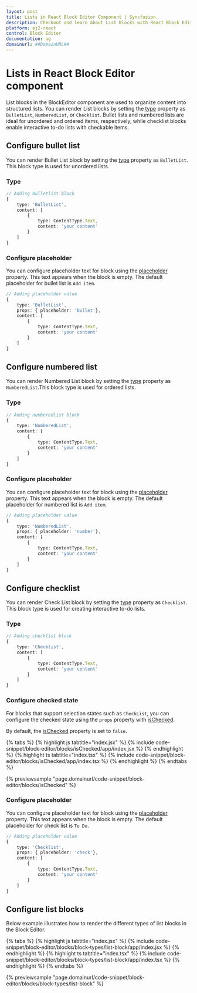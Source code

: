 ```yaml
---
layout: post
title: Lists in React Block Editor Component | Syncfusion
description: Checkout and learn about List Blocks with React Block Editor component of Syncfusion Essential JS 2 and more.
platform: ej2-react
control: Block Editor
documentation: ug
domainurl: ##DomainURL##
---
```


# Lists in React Block Editor component

List blocks in the BlockEditor component are used to organize content into structured lists. You can render List blocks by setting the [type](../api/blockeditor/blockModel/#type) property as `BulletList`, `NumberedList`, or `Checklist`. Bullet lists and numbered lists are ideal for unordered and ordered items, respectively, while checklist blocks enable interactive to-do lists with checkable items.

## Configure bullet list 

You can render Bullet List block by setting the [type](../api/blockeditor/blockModel/#type) property as `BulletList`. This block type is used for unordered lists.

### Type

```typescript
// Adding bulletlist block
{
    type: 'BulletList',
    content: [
        {
            type: ContentType.Text,
            content: 'your content'
        }
    ]
}
```

### Configure placeholder

You can configure placeholder text for block using the [placeholder](../api/blockeditor/blockModel/#placeholder) property. This text appears when the block is empty. The default placeholder for bullet list is  `Add item`.

```typescript
// Adding placeholder value 
{
    type: 'BulletList',
    props: { placeholder: 'bullet'},
    content: [
        {
            type: ContentType.Text,
            content: 'your content'
        }
    ]
}
```

## Configure numbered list

You can render Numbered List block by setting the [type](../api/blockeditor/blockModel/#type) property as  `NumberedList`.This block type is used for ordered lists.

### Type

```typescript
// Adding numberedlist block
{
    type: 'NumberedList',
    content: [
        {
            type: ContentType.Text,
            content: 'your content'
        }
    ]
}
```

### Configure placeholder

You can configure placeholder text for block using the [placeholder](../api/blockeditor/blockModel/#placeholder) property. This text appears when the block is empty. The default placeholder for numbered list is  `Add item`.

```typescript
// Adding placeholder value 
{
    type: 'NumberedList',
    props: { placeholder: 'number'},
    content: [
        {
            type: ContentType.Text,
            content: 'your content'
        }
    ]
}
```

## Configure checklist

You can render Check List block by setting the [type](../api/blockeditor/blockModel/#type) property as `Checklist`. This block type is used for creating interactive to-do lists.

### Type

```typescript
// Adding checklist block 
{
    type: 'Checklist',
    content: [
        {
            type: ContentType.Text,
            content: 'your content'
        }
    ]
}
```

### Configure checked state

For blocks that support selection states such as `CheckList`, you can configure the checked state using the `props` property with [isChecked](../api/blockeditor/blockModel/#ischecked).

By default, the [isChecked](../api/blockeditor/blockModel/#ischecked) property is set to `false`.

{% tabs %}
{% highlight js tabtitle="index.jsx" %}
{% include code-snippet/block-editor/blocks/isChecked/app/index.jsx %}
{% endhighlight %}
{% highlight ts tabtitle="index.tsx" %}
{% include code-snippet/block-editor/blocks/isChecked/app/index.tsx %}
{% endhighlight %}
{% endtabs %}
        
{% previewsample "page.domainurl/code-snippet/block-editor/blocks/isChecked" %}

### Configure placeholder

You can configure placeholder text for block using the [placeholder](../api/blockeditor/blockModel/#placeholder) property. This text appears when the block is empty. The default placeholder for check list is  `To Do`.

```typescript
// Adding placeholder value 
{
    type: 'Checklist',
    props: { placeholder: 'check'},
    content: [
        {
            type: ContentType.Text,
            content: 'your content'
        }
    ]
}
```

## Configure list blocks

Below example illustrates how to render the different types of list blocks in the Block Editor.

{% tabs %}
{% highlight js tabtitle="index.jsx" %}
{% include code-snippet/block-editor/blocks/block-types/list-block/app/index.jsx %}
{% endhighlight %}
{% highlight ts tabtitle="index.tsx" %}
{% include code-snippet/block-editor/blocks/block-types/list-block/app/index.tsx %}
{% endhighlight %}
{% endtabs %}

{% previewsample "page.domainurl/code-snippet/block-editor/blocks/block-types/list-block" %}

